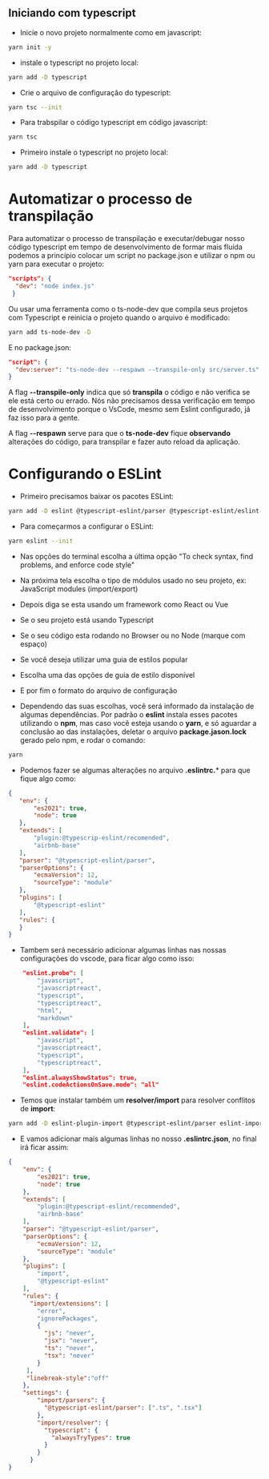 ## Iniciando com typescript

* Inicie o novo projeto normalmente como em javascript:
```bash
yarn init -y
```
* instale o typescript no projeto local:
```bash
yarn add -D typescript
```
* Crie o arquivo de configuração do typescript:
```bash
yarn tsc --init
```
* Para trabspilar o código typescript em código javascript:
```bash
yarn tsc
```
* Primeiro instale o typescript no projeto local:
```bash
yarn add -D typescript
```

# Automatizar o processo de transpilação

Para automatizar o processo de transpilação e executar/debugar nosso código typescript em tempo de desenvolvimento de formar mais fluída podemos a princípio colocar um script no package.json e utilizar o npm ou yarn para executar o projeto: 
```json
"scripts": { 
  "dev": "node index.js" 
 }
 ```
 Ou usar uma ferramenta como o ts-node-dev que compila seus projetos com Typescript e reinicia o projeto quando o arquivo é modificado:
 ```bash
 yarn add ts-node-dev -D
 ```
 E no package.json:
 ```json
 "script": {
   "dev:server": "ts-node-dev --respawn --transpile-only src/server.ts"
 }
 ```
 A flag **--transpile-only** indica que só **transpila** o código e não verifica se ele está certo ou errado. Nós não precisamos dessa verificação em tempo de desenvolvimento porque o VsCode, mesmo sem Eslint configurado, já faz isso para a gente.

A flag **--respawn** serve para que o **ts-node-dev** fique **observando** alterações do código, para transpilar e fazer auto reload da aplicação.

# Configurando o ESLint

* Primeiro precisamos baixar os pacotes ESLint:
```bash
yarn add -D eslint @typescript-eslint/parser @typescript-eslint/eslint-plugin
```
* Para começarmos a configurar o ESLint:
```bash
yarn eslint --init
```
* Nas opções do terminal escolha a última opção "To check syntax, find problems, and enforce code style"

* Na próxima tela escolha o tipo de módulos usado no seu projeto, ex: JavaScript modules (import/export)

* Depois diga se esta usando um framework como React ou Vue

* Se o seu projeto está usando Typescript

* Se o seu código esta rodando no Browser ou no Node (marque com espaço)

* Se você deseja utilizar uma guia de estilos popular

* Escolha uma das opções de guia de estilo disponível

* E por fim o formato do arquivo de configuração

* Dependendo das suas escolhas, você será informado da instalação de algumas dependências. Por padrão o **eslint** instala esses pacotes utilizando o **npm**, mas caso você esteja usando o **yarn**, e só aguardar a conclusão ao das instalações, deletar o arquivo **package.jason.lock** gerado pelo npm, e rodar o comando:
```bash 
yarn 
```
* Podemos fazer se algumas alterações no arquivo **.eslintrc.*** para que fique algo como:
 ```json
{
    "env": {
        "es2021": true,
        "node": true
    },
    "extends": [
        "plugin:@typescrip-eslint/recomended",
        "airbnb-base"
    ],
    "parser": "@typescript-eslint/parser",
    "parserOptions": {
        "ecmaVersion": 12,
        "sourceType": "module"
    },
    "plugins": [
        "@typescript-eslint"
    ],
    "rules": {
    }
}
 ```
* Tambem será necessário adicionar algumas linhas nas nossas configurações do vscode, para ficar algo como isso:
```json
    "eslint.probe": [
        "javascript",
        "javascriptreact",
        "typescript",
        "typescriptreact",
        "html",
        "markdown"
    ],
    "eslint.validate": [
        "javascript",
        "javascriptreact",
        "typescript",
        "typescriptreact",
    ],
    "eslint.alwaysShowStatus": true,
    "eslint.codeActionsOnSave.mode": "all"
```
* Temos que instalar também um **resolver/import** para resolver conflitos de **import**:

```bash 
yarn add -D eslint-plugin-import @typescript-eslint/parser eslint-import-resolver-typescript
```

* E vamos adicionar mais algumas linhas no nosso **.eslintrc.json**, no final irá ficar assim:
```json
{
    "env": {
        "es2021": true,
        "node": true
    },
    "extends": [
        "plugin:@typescript-eslint/recommended",
        "airbnb-base"
    ],
    "parser": "@typescript-eslint/parser",
    "parserOptions": {
        "ecmaVersion": 12,
        "sourceType": "module"
    },
    "plugins": [
        "import",
        "@typescript-eslint"
    ],
    "rules": {
      "import/extensions": [
        "error",
        "ignorePackages",
        {
          "js": "never",
          "jsx": "never",
          "ts": "never",
          "tsx": "never"
        }
     ],
     "linebreak-style":"off"
    },
    "settings": {
        "import/parsers": {
          "@typescript-eslint/parser": [".ts", ".tsx"]
        },
        "import/resolver": {
          "typescript": {
            "alwaysTryTypes": true
          }
        }
      } 
}

```


